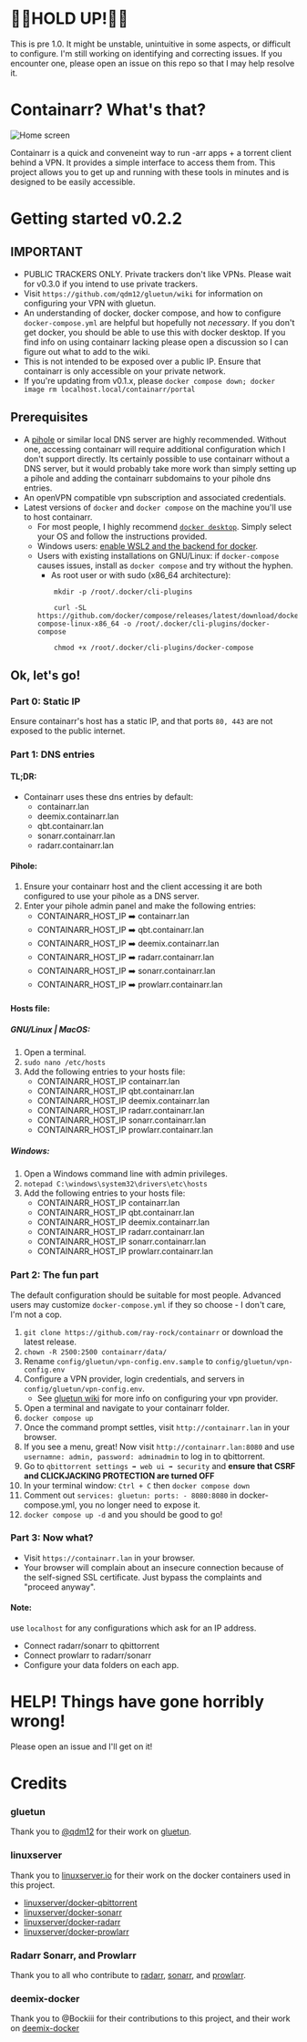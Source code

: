 # 🚧🚧HOLD UP!🚧🚧

This is pre 1.0. It might be unstable, unintuitive in some aspects, or difficult to configure. I'm still working on identifying and correcting issues. If you encounter one, please open an issue on this repo so that I may help resolve it.



# Containarr? What's that?

![Home screen](/.wiki/img/home.png?raw=true)

Containarr is a quick and conveneint way to run -arr apps + a torrent client behind a VPN. It provides a simple interface to access them from. This project allows you to get up and running with these tools in minutes and is designed to be easily accessible.


# Getting started v0.2.2

## IMPORTANT
- PUBLIC TRACKERS ONLY. Private trackers don't like VPNs. Please wait for v0.3.0 if you intend to use private trackers.
- Visit ```https://github.com/qdm12/gluetun/wiki``` for information on configuring your VPN with gluetun.
- An understanding of docker, docker compose, and how to configure ```docker-compose.yml``` are helpful but hopefully not *necessary*. If you don't get docker, you should be able to use this with docker desktop. If you find info on using containarr lacking please open a discussion so I can figure out what to add to the wiki.
- This is not intended to be exposed over a public IP. Ensure that containarr is only accessible on your private network.
- If you're updating from v0.1.x, please ```docker compose down; docker image rm localhost.local/containarr/portal```




## Prerequisites
- A [pihole](https://github.com/pi-hole/pi-hole/#one-step-automated-install) or similar local DNS server are highly recommended. Without one, accessing containarr will require additional configuration which I don't support directly. Its certainly possible to use containarr without a DNS server, but it would probably take more work than simply setting up a pihole and adding the containarr subdomains to your pihole dns entries.
- An openVPN compatible vpn subscription and associated credentials.
- Latest versions of ```docker``` and ```docker compose``` on the machine you'll use to host containarr.
    - For most people, I highly recommend [```docker desktop```](https://www.docker.com/products/docker-desktop/). Simply select your OS and follow the instructions provided.
    - Windows users: [enable WSL2 and the backend for docker](https://docs.docker.com/desktop/windows/wsl/).
    - Users with existing installations on GNU/Linux: if ```docker-compose``` causes issues, install as ```docker compose``` and try without the hyphen.
        - As root user or with sudo (x86_64 architecture):
        ```
            mkdir -p /root/.docker/cli-plugins

            curl -SL https://github.com/docker/compose/releases/latest/download/docker-compose-linux-x86_64 -o /root/.docker/cli-plugins/docker-compose

            chmod +x /root/.docker/cli-plugins/docker-compose

        ```

## Ok, let's go!

### Part 0: Static IP
Ensure containarr's host has a static IP, and that ports ```80, 443``` are not exposed to the public internet.

### Part 1: DNS entries

#### TL;DR:
- Containarr uses these dns entries by default:
    - containarr.lan
    - deemix.containarr.lan
    - qbt.containarr.lan
    - sonarr.containarr.lan
    - radarr.containarr.lan


#### Pihole:
1. Ensure your containarr host and the client accessing it are both configured to use your pihole as a DNS server.
2. Enter your pihole admin panel and make the following entries:
    - CONTAINARR_HOST_IP ➡️ containarr.lan
    - CONTAINARR_HOST_IP ➡️ qbt.containarr.lan
    - CONTAINARR_HOST_IP ➡️ deemix.containarr.lan
    - CONTAINARR_HOST_IP ➡️ radarr.containarr.lan
    - CONTAINARR_HOST_IP ➡️ sonarr.containarr.lan
    - CONTAINARR_HOST_IP ➡️ prowlarr.containarr.lan

#### Hosts file:

##### GNU/Linux | MacOS:
1. Open a terminal.
2. ```sudo nano /etc/hosts```
3. Add the following entries to your hosts file:
    - CONTAINARR_HOST_IP    containarr.lan
    - CONTAINARR_HOST_IP    qbt.containarr.lan
    - CONTAINARR_HOST_IP    deemix.containarr.lan
    - CONTAINARR_HOST_IP    radarr.containarr.lan
    - CONTAINARR_HOST_IP    sonarr.containarr.lan
    - CONTAINARR_HOST_IP    prowlarr.containarr.lan

##### Windows:
1. Open a Windows command line with admin privileges.
2. ```notepad C:\windows\system32\drivers\etc\hosts```
3. Add the following entries to your hosts file:
    - CONTAINARR_HOST_IP    containarr.lan
    - CONTAINARR_HOST_IP    qbt.containarr.lan
    - CONTAINARR_HOST_IP    deemix.containarr.lan
    - CONTAINARR_HOST_IP    radarr.containarr.lan
    - CONTAINARR_HOST_IP    sonarr.containarr.lan
    - CONTAINARR_HOST_IP    prowlarr.containarr.lan




### Part 2: The fun part

The default configuration should be suitable for most people. Advanced users may customize ```docker-compose.yml``` if they so choose - I don't care, I'm not a cop.

1. ```git clone https://github.com/ray-rock/containarr``` or download the latest release.
2. ```chown -R 2500:2500 containarr/data/```
3. Rename ```config/gluetun/vpn-config.env.sample``` to ```config/gluetun/vpn-config.env```
4. Configure a VPN provider, login credentials, and servers in ```config/gluetun/vpn-config.env```.
    - See [gluetun wiki](https://github.com/qdm12/gluetun/wiki) for more info on configuring your vpn provider.
5. Open a terminal and navigate to your containarr folder.
6. ```docker compose up```
7. Once the command prompt settles, visit ```http://containarr.lan``` in your browser.
8. If you see a menu, great! Now visit ```http://containarr.lan:8080``` and use ```usernamne: admin, password: adminadmin``` to log in to qbittorrent.
9. Go to ```qbittorrent settings ➡️ web ui ➡️ security``` and **ensure that CSRF and CLICKJACKING PROTECTION are turned OFF**
10. In your terminal window: ```Ctrl + C``` then ```docker compose down```
11. Comment out ```services: gluetun: ports: - 8080:8080``` in docker-compose.yml, you no longer need to expose it.
12. ```docker compose up -d``` and you should be good to go!

### Part 3: Now what?

- Visit ```https://containarr.lan``` in your browser.
- Your browser will complain about an insecure connection because of the self-signed SSL certificate. Just bypass the complaints and "proceed anyway".

#### Note:
use ```localhost``` for any configurations which ask for an IP address.

- Connect radarr/sonarr to qbittorrent
- Connect prowlarr to radarr/sonarr
- Configure your data folders on each app.


# HELP! Things have gone horribly wrong!
Please open an issue and I'll get on it!


# Credits

### gluetun
Thank you to [@qdm12](https://github.com/qdm12) for their work on [gluetun](https://github.com/qdm12/gluetun).

### linuxserver
Thank you to [linuxserver.io](https://github.com/linuxserver) for their work on the docker containers used in this project.
- [linuxserver/docker-qbittorrent](https://github.com/linuxserver/docker-qbittorrent)
- [linuxserver/docker-sonarr](https://github.com/linuxserver/docker-sonarr)
- [linuxserver/docker-radarr](https://github.com/linuxserver/docker-radarr)
- [linuxserver/docker-prowlarr](https://github.com/linuxserver/docker-prowlarr)



### Radarr Sonarr, and Prowlarr
Thank you to all who contribute to [radarr](https://github.com/Radarr/Radarr), [sonarr](https://github.com/Sonarr/Sonarr), and [prowlarr](https://github.com/Prowlarr/Prowlarr).

### deemix-docker
Thank you to @Bockiii for their contributions to this project, and their work on [deemix-docker](https://gitlab.com/Bockiii/deemix-docker)
